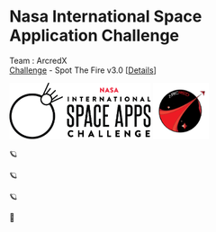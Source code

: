 # Nasa International Space Application Challenge
Team : ArcredX <br />
[Challenge](https://2020.spaceappschallenge.org/challenges/) - Spot The Fire v3.0 [[Details](https://2020.spaceappschallenge.org/challenges/confront/spot-fire-3/details)]

<img src="./img/nasa_sac.png" height=100px><a> </a><img src="./img/arcredx.png" height=100px>

🪐

🪐

🪐

🌌